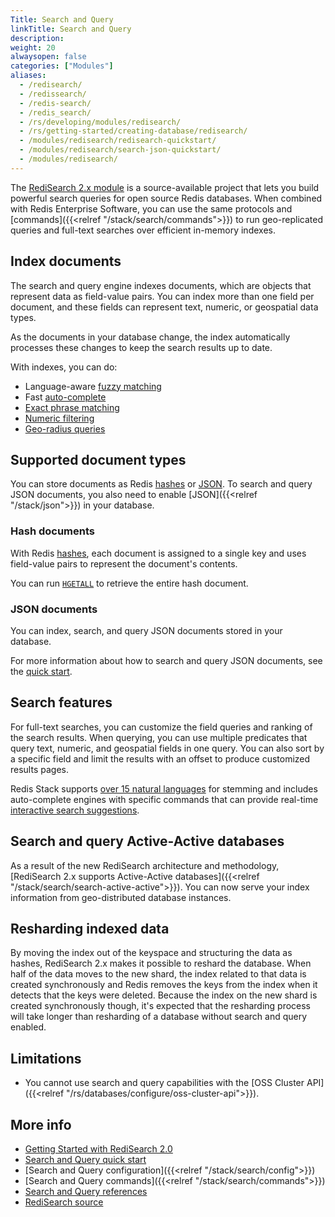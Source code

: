 ```yaml
---
Title: Search and Query
linkTitle: Search and Query
description:
weight: 20
alwaysopen: false
categories: ["Modules"]
aliases:
  - /redisearch/
  - /redissearch/
  - /redis-search/
  - /redis_search/
  - /rs/developing/modules/redisearch/
  - /rs/getting-started/creating-database/redisearch/
  - /modules/redisearch/redisearch-quickstart/
  - /modules/redisearch/search-json-quickstart/
  - /modules/redisearch/
---
```

The [RediSearch 2.x module](https://redis.com/blog/introducing-redisearch-2-0/) is a source-available project that lets you build powerful search queries for open source Redis databases.
When combined with Redis Enterprise Software, you can use the same protocols and [commands]({{<relref "/stack/search/commands">}})
to run geo-replicated queries and full-text searches over efficient in-memory indexes.

## Index documents

The search and query engine indexes documents, which are objects that represent data as field-value pairs. You can index more than one field per document, and these fields can represent text, numeric, or geospatial data types.

As the documents in your database change, the index automatically processes these changes to keep the search results up to date.

With indexes, you can do:
- Language-aware [fuzzy matching](https://redis.io/docs/stack/search/reference/query_syntax/#fuzzy-matching)
- Fast [auto-complete](https://redis.io/docs/stack/search/design/overview/#auto-completion)
- [Exact phrase matching](https://redis.io/docs/stack/search/reference/query_syntax/)
- [Numeric filtering](https://redis.io/docs/stack/search/reference/query_syntax/#numeric-filters-in-query)
- [Geo-radius queries](https://redis.io/docs/stack/search/reference/query_syntax/#geo-filters-in-query)

## Supported document types

You can store documents as Redis [hashes](https://redis.io/docs/manual/data-types/#hashes) or [JSON](http://www.json.org/). To search and query JSON documents, you also need to enable [JSON]({{<relref "/stack/json">}}) in your database.

### Hash documents

With Redis [hashes](https://redis.io/docs/manual/data-types/#hashes), each document is assigned to a single key and uses field-value pairs to represent the document's contents.

You can run [`HGETALL`](https://redis.io/commands/hgetall/) to retrieve the entire hash document.

### JSON documents

You can index, search, and query JSON documents stored in your database.

For more information about how to search and query JSON documents, see the [quick start](https://redis.io/docs/stack/search/indexing_json/).

## Search features

For full-text searches, you can customize the field queries and ranking of the search results.
When querying, you can use multiple predicates that query text, numeric, and geospatial fields in one query.
You can also sort by a specific field and limit the results with an offset to produce customized results pages.

Redis Stack supports [over 15 natural languages](https://redis.io/docs/stack/search/reference/stemming#supported-languages) for stemming and includes auto-complete engines with specific commands that can provide real-time [interactive search suggestions](https://redis.io/commands/ft.sugadd/).

## Search and query Active-Active databases

As a result of the new RediSearch architecture and methodology, [RediSearch 2.x supports Active-Active databases]({{<relref "/stack/search/search-active-active">}}).
You can now serve your index information from geo-distributed database instances.

## Resharding indexed data

By moving the index out of the keyspace and structuring the data as hashes, RediSearch 2.x makes it possible to reshard the database.
When half of the data moves to the new shard, the index related to that data is created synchronously and Redis removes the keys from the index when it detects that the keys were deleted.
Because the index on the new shard is created synchronously though, it's expected that the resharding process will take longer than resharding of a database without search and query enabled.

## Limitations

- You cannot use search and query capabilities with the [OSS Cluster API]({{<relref "/rs/databases/configure/oss-cluster-api">}}).

## More info

- [Getting Started with RediSearch 2.0](https://redis.com/blog/getting-started-with-redisearch-2-0/)
- [Search and Query quick start](https://redis.io/docs/stack/search/quick_start/)
- [Search and Query configuration]({{<relref "/stack/search/config">}})
- [Search and Query commands]({{<relref "/stack/search/commands">}})
- [Search and Query references](https://redis.io/docs/stack/search/reference/)
- [RediSearch source](https://github.com/RediSearch/RediSearch)

